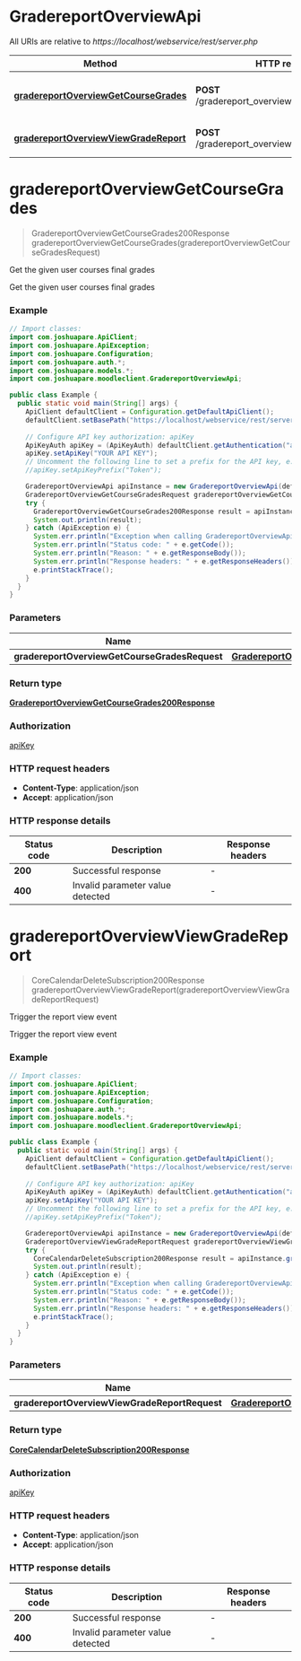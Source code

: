 # GradereportOverviewApi

All URIs are relative to *https://localhost/webservice/rest/server.php*

| Method | HTTP request | Description |
|------------- | ------------- | -------------|
| [**gradereportOverviewGetCourseGrades**](GradereportOverviewApi.md#gradereportOverviewGetCourseGrades) | **POST** /gradereport_overview_get_course_grades | Get the given user courses final grades |
| [**gradereportOverviewViewGradeReport**](GradereportOverviewApi.md#gradereportOverviewViewGradeReport) | **POST** /gradereport_overview_view_grade_report | Trigger the report view event |


<a id="gradereportOverviewGetCourseGrades"></a>
# **gradereportOverviewGetCourseGrades**
> GradereportOverviewGetCourseGrades200Response gradereportOverviewGetCourseGrades(gradereportOverviewGetCourseGradesRequest)

Get the given user courses final grades

Get the given user courses final grades

### Example
```java
// Import classes:
import com.joshuapare.ApiClient;
import com.joshuapare.ApiException;
import com.joshuapare.Configuration;
import com.joshuapare.auth.*;
import com.joshuapare.models.*;
import com.joshuapare.moodleclient.GradereportOverviewApi;

public class Example {
  public static void main(String[] args) {
    ApiClient defaultClient = Configuration.getDefaultApiClient();
    defaultClient.setBasePath("https://localhost/webservice/rest/server.php");
    
    // Configure API key authorization: apiKey
    ApiKeyAuth apiKey = (ApiKeyAuth) defaultClient.getAuthentication("apiKey");
    apiKey.setApiKey("YOUR API KEY");
    // Uncomment the following line to set a prefix for the API key, e.g. "Token" (defaults to null)
    //apiKey.setApiKeyPrefix("Token");

    GradereportOverviewApi apiInstance = new GradereportOverviewApi(defaultClient);
    GradereportOverviewGetCourseGradesRequest gradereportOverviewGetCourseGradesRequest = new GradereportOverviewGetCourseGradesRequest(); // GradereportOverviewGetCourseGradesRequest | 
    try {
      GradereportOverviewGetCourseGrades200Response result = apiInstance.gradereportOverviewGetCourseGrades(gradereportOverviewGetCourseGradesRequest);
      System.out.println(result);
    } catch (ApiException e) {
      System.err.println("Exception when calling GradereportOverviewApi#gradereportOverviewGetCourseGrades");
      System.err.println("Status code: " + e.getCode());
      System.err.println("Reason: " + e.getResponseBody());
      System.err.println("Response headers: " + e.getResponseHeaders());
      e.printStackTrace();
    }
  }
}
```

### Parameters

| Name | Type | Description  | Notes |
|------------- | ------------- | ------------- | -------------|
| **gradereportOverviewGetCourseGradesRequest** | [**GradereportOverviewGetCourseGradesRequest**](GradereportOverviewGetCourseGradesRequest.md)|  | |

### Return type

[**GradereportOverviewGetCourseGrades200Response**](GradereportOverviewGetCourseGrades200Response.md)

### Authorization

[apiKey](../README.md#apiKey)

### HTTP request headers

 - **Content-Type**: application/json
 - **Accept**: application/json

### HTTP response details
| Status code | Description | Response headers |
|-------------|-------------|------------------|
| **200** | Successful response |  -  |
| **400** | Invalid parameter value detected |  -  |

<a id="gradereportOverviewViewGradeReport"></a>
# **gradereportOverviewViewGradeReport**
> CoreCalendarDeleteSubscription200Response gradereportOverviewViewGradeReport(gradereportOverviewViewGradeReportRequest)

Trigger the report view event

Trigger the report view event

### Example
```java
// Import classes:
import com.joshuapare.ApiClient;
import com.joshuapare.ApiException;
import com.joshuapare.Configuration;
import com.joshuapare.auth.*;
import com.joshuapare.models.*;
import com.joshuapare.moodleclient.GradereportOverviewApi;

public class Example {
  public static void main(String[] args) {
    ApiClient defaultClient = Configuration.getDefaultApiClient();
    defaultClient.setBasePath("https://localhost/webservice/rest/server.php");
    
    // Configure API key authorization: apiKey
    ApiKeyAuth apiKey = (ApiKeyAuth) defaultClient.getAuthentication("apiKey");
    apiKey.setApiKey("YOUR API KEY");
    // Uncomment the following line to set a prefix for the API key, e.g. "Token" (defaults to null)
    //apiKey.setApiKeyPrefix("Token");

    GradereportOverviewApi apiInstance = new GradereportOverviewApi(defaultClient);
    GradereportOverviewViewGradeReportRequest gradereportOverviewViewGradeReportRequest = new GradereportOverviewViewGradeReportRequest(); // GradereportOverviewViewGradeReportRequest | 
    try {
      CoreCalendarDeleteSubscription200Response result = apiInstance.gradereportOverviewViewGradeReport(gradereportOverviewViewGradeReportRequest);
      System.out.println(result);
    } catch (ApiException e) {
      System.err.println("Exception when calling GradereportOverviewApi#gradereportOverviewViewGradeReport");
      System.err.println("Status code: " + e.getCode());
      System.err.println("Reason: " + e.getResponseBody());
      System.err.println("Response headers: " + e.getResponseHeaders());
      e.printStackTrace();
    }
  }
}
```

### Parameters

| Name | Type | Description  | Notes |
|------------- | ------------- | ------------- | -------------|
| **gradereportOverviewViewGradeReportRequest** | [**GradereportOverviewViewGradeReportRequest**](GradereportOverviewViewGradeReportRequest.md)|  | |

### Return type

[**CoreCalendarDeleteSubscription200Response**](CoreCalendarDeleteSubscription200Response.md)

### Authorization

[apiKey](../README.md#apiKey)

### HTTP request headers

 - **Content-Type**: application/json
 - **Accept**: application/json

### HTTP response details
| Status code | Description | Response headers |
|-------------|-------------|------------------|
| **200** | Successful response |  -  |
| **400** | Invalid parameter value detected |  -  |

